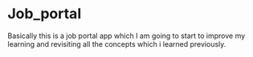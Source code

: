 # Job_portal
Basically this is a job portal app which I am going to start to improve my learning and revisiting all the concepts which i learned previously.
